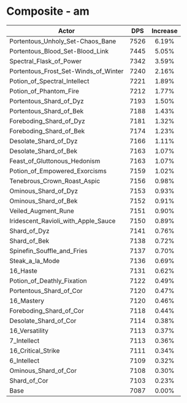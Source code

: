 # Composite - am
| Actor | DPS | Increase |
|---|:---:|:---:|
|Portentous_Unholy_Set-Chaos_Bane|7526|6.19%|
|Portentous_Blood_Set-Blood_Link|7445|5.05%|
|Spectral_Flask_of_Power|7342|3.59%|
|Portentous_Frost_Set-Winds_of_Winter|7240|2.16%|
|Potion_of_Spectral_Intellect|7221|1.89%|
|Potion_of_Phantom_Fire|7212|1.77%|
|Portentous_Shard_of_Dyz|7193|1.50%|
|Portentous_Shard_of_Bek|7188|1.43%|
|Foreboding_Shard_of_Dyz|7181|1.32%|
|Foreboding_Shard_of_Bek|7174|1.23%|
|Desolate_Shard_of_Dyz|7166|1.11%|
|Desolate_Shard_of_Bek|7163|1.07%|
|Feast_of_Gluttonous_Hedonism|7163|1.07%|
|Potion_of_Empowered_Exorcisms|7159|1.02%|
|Tenebrous_Crown_Roast_Aspic|7156|0.98%|
|Ominous_Shard_of_Dyz|7153|0.93%|
|Ominous_Shard_of_Bek|7152|0.91%|
|Veiled_Augment_Rune|7151|0.90%|
|Iridescent_Ravioli_with_Apple_Sauce|7150|0.89%|
|Shard_of_Dyz|7141|0.76%|
|Shard_of_Bek|7138|0.72%|
|Spinefin_Souffle_and_Fries|7137|0.70%|
|Steak_a_la_Mode|7136|0.69%|
|16_Haste|7131|0.62%|
|Potion_of_Deathly_Fixation|7122|0.49%|
|Portentous_Shard_of_Cor|7120|0.47%|
|16_Mastery|7120|0.46%|
|Foreboding_Shard_of_Cor|7118|0.44%|
|Desolate_Shard_of_Cor|7114|0.38%|
|16_Versatility|7113|0.37%|
|7_Intellect|7113|0.36%|
|16_Critical_Strike|7111|0.34%|
|6_Intellect|7109|0.32%|
|Ominous_Shard_of_Cor|7108|0.30%|
|Shard_of_Cor|7103|0.23%|
|Base|7087|0.00%|
